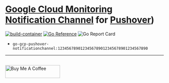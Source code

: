 # [Google Cloud Monitoring](https://cloud.google.com/monitoring) [Notification Channel](https://cloud.google.com/monitoring/alerts/using-channels-api) for [Pushover](https://pushover.net))

[![build-container](https://github.com/DazWilkin/go-gcp-pushover-notificationchannel/actions/workflows/build.yml/badge.svg)](https://github.com/DazWilkin/go-gcp-pushover-notificationchannel/actions/workflows/build.yml)
[![Go Reference](https://pkg.go.dev/badge/github.com/DazWilkin/gcp-exporter.svg)](https://pkg.go.dev/github.com/DazWilkin/go-gcp-pushover-notiificationchannel)
![Go Report Card](https://goreportcard.com/report/github.com/DazWilkin/go-gcp-pushover-notificationchannel)

+ `go-gcp-pushover-notificationchannel:1234567890123456789012345678901234567890`

<hr/>
<br/>
<a href="https://www.buymeacoffee.com/dazwilkin" target="_blank"><img src="https://cdn.buymeacoffee.com/buttons/default-orange.png" alt="Buy Me A Coffee" height="41" width="174"></a>
